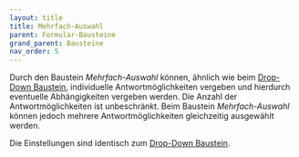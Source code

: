 ```yaml
---
layout: title
title: Mehrfach-Auswahl
parent: Formular-Bausteine
grand_parent: Bausteine
nav_order: 5
---
```


Durch den Baustein _Mehrfach-Auswahl_ können, ähnlich wie beim [Drop-Down Baustein](/docs/record-spec-settings/grand-childs-form/drop-down.html), individuelle Antwortmöglichkeiten vergeben und hierdurch eventuelle Abhängigkeiten vergeben werden. Die Anzahl der Antwortmöglichkeiten ist unbeschränkt.
Beim Baustein _Mehrfach-Auswahl_ können jedoch mehrere Antwortmöglichkeiten gleichzeitig ausgewählt werden.

Die Einstellungen sind identisch zum [Drop-Down Baustein](/docs/record-spec-settings/grand-childs-form/drop-down.html).
